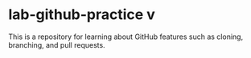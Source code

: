 # lab-github-practice v
This is a repository for learning about GitHub features such as cloning, branching, and pull requests.
